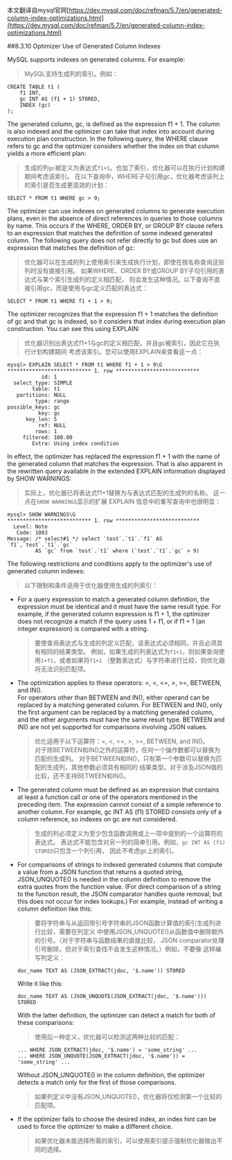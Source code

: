 本文翻译自mysql官网[https://dev.mysql.com/doc/refman/5.7/en/generated-column-index-optimizations.html](https://dev.mysql.com/doc/refman/5.7/en/generated-column-index-optimizations.html)

##8.3.10 Optimizer Use of Generated Column Indexes

MySQL supports indexes on generated columns. For example:
> MySQL支持生成列的索引。例如：
```roomsql
CREATE TABLE t1 (
    f1 INT, 
    gc INT AS (f1 + 1) STORED, 
    INDEX (gc)
);
```

The generated column, gc, is defined as the expression f1 + 1. The 
column is also indexed and the optimizer can take that index into 
account during execution plan construction. In the following query, 
the WHERE clause refers to gc and the optimizer considers whether the 
index on that column yields a more efficient plan:
> 生成的列`gc`被定义为表达式`f1+1`。也加了索引，优化器可以在执行计划构建期间考虑该索引。
> 在以下查询中，WHERE子句引用gc，优化器考虑该列上的索引是否生成更高效的计划：
````roomsql
SELECT * FROM t1 WHERE gc > 9;
````

The optimizer can use indexes on generated columns to generate 
execution plans, even in the absence of direct references in queries 
to those columns by name. This occurs if the WHERE, ORDER BY, 
or GROUP BY clause refers to an expression that matches the definition 
of some indexed generated column. The following query does not refer 
directly to gc but does use an expression that matches the definition 
of gc:
> 优化器可以在生成的列上使用索引来生成执行计划，即使在按名称查询这些列时没有直接引用。
> 如果WHERE、ORDER BY或GROUP BY子句引用的表达式与某个索引生成列的定义相匹配，
> 则会发生这种情况。以下查询不直接引用gc，而是使用与gc定义匹配的表达式：
```roomsql
SELECT * FROM t1 WHERE f1 + 1 > 9;
```

The optimizer recognizes that the expression f1 + 1 matches the 
definition of gc and that gc is indexed, so it considers that index 
during execution plan construction. You can see this using EXPLAIN:
> 优化器识别出表达式f1+1与gc的定义相匹配，并且gc被索引，因此它在执行计划构建期间
> 考虑该索引。您可以使用EXPLAIN来查看这一点：
```
mysql> EXPLAIN SELECT * FROM t1 WHERE f1 + 1 > 9\G
*************************** 1. row ***************************
           id: 1
  select_type: SIMPLE
        table: t1
   partitions: NULL
         type: range
possible_keys: gc
          key: gc
      key_len: 5
          ref: NULL
         rows: 1
     filtered: 100.00
        Extra: Using index condition
```

In effect, the optimizer has replaced the expression f1 + 1 with the 
name of the generated column that matches the expression. That is 
also apparent in the rewritten query available in the extended EXPLAIN 
information displayed by SHOW WARNINGS:
> 实际上，优化器已将表达式f1+1替换为与表达式匹配的生成列的名称。
> 这一点在`SHOW WARNINGS`显示的扩展 EXPLAIN 信息中的重写查询中也很明显：
```
mysql> SHOW WARNINGS\G
*************************** 1. row ***************************
  Level: Note
   Code: 1003
Message: /* select#1 */ select `test`.`t1`.`f1` AS `f1`,`test`.`t1`.`gc`
         AS `gc` from `test`.`t1` where (`test`.`t1`.`gc` > 9)
```

The following restrictions and conditions apply to the optimizer's 
use of generated column indexes:
> 以下限制和条件适用于优化器使用生成的列索引：

- For a query expression to match a generated column definition, the 
expression must be identical and it must have the same result type. 
For example, if the generated column expression is f1 + 1, the 
optimizer does not recognize a match if the query uses 1 + f1, 
or if f1 + 1 (an integer expression) is compared with a string.
  > 要使查询表达式与生成的列定义匹配，该表达式必须相同，并且必须具有相同的结果类型。
  > 例如，如果生成的列表达式为`f1+1`，则如果查询使用`1+f1`，或者如果将`f1+1`
  > （整数表达式）与字符串进行比较，则优化器将无法识别匹配项。

- The optimization applies to these operators: =, <, <=, >, >=, BETWEEN, and IN().  
For operators other than BETWEEN and IN(), either operand can be 
replaced by a matching generated column. For BETWEEN and IN(), only 
the first argument can be replaced by a matching generated column, 
and the other arguments must have the same result type. BETWEEN and 
IN() are not yet supported for comparisons involving JSON values.
  > 优化适用于以下运算符：=, <, <=, >, >=, BETWEEN, and IN()。  
  > 对于除BETWEEN和IN()之外的运算符，任何一个操作数都可以替换为匹配的生成列。
  > 对于BETWEEN和IN()，只有第一个参数可以替换为匹配的生成列，其他参数必须具有相同的
  > 结果类型。对于涉及JSON值的比较，还不支持BETWEEN和IN()。

- The generated column must be defined as an expression that contains 
at least a function call or one of the operators mentioned in the 
preceding item. The expression cannot consist of a simple reference 
to another column. For example, gc INT AS (f1) STORED consists only 
of a column reference, so indexes on gc are not considered.
  > 生成的列必须定义为至少包含函数调用或上一项中提到的一个运算符的表达式。
  > 表达式不能包含对另一列的简单引用。例如，`gc INT AS (f1) STORED`只包含一个列引用，
  > 因此不考虑gc上的索引。

- For comparisons of strings to indexed generated columns that compute 
a value from a JSON function that returns a quoted string, 
JSON_UNQUOTE() is needed in the column definition to remove the extra 
quotes from the function value. (For direct comparison of a string to 
the function result, the JSON comparator handles quote removal, but 
this does not occur for index lookups.) For example, instead of 
writing a column definition like this:
  > 要将字符串与从返回带引号字符串的JSON函数计算值的索引生成列进行比较，需要在列定义
  > 中使用JSON_UNQUOTE()从函数值中删除额外的引号。（对于字符串与函数结果的直接比较，
  > JSON comparator处理引号删除，但对于索引查找不会发生这种情况。）例如，不要像
  > 这样编写列定义：
    ```roomsql
    doc_name TEXT AS (JSON_EXTRACT(jdoc, '$.name')) STORED
    ```
    Write it like this:
    ```roomsql
    doc_name TEXT AS (JSON_UNQUOTE(JSON_EXTRACT(jdoc, '$.name'))) STORED
    ```
    With the latter definition, the optimizer can detect a match for both of these comparisons:
    > 使用后一种定义，优化器可以检测这两种比较的匹配：
    ```roomsql
    ... WHERE JSON_EXTRACT(jdoc, '$.name') = 'some_string' ...
    ... WHERE JSON_UNQUOTE(JSON_EXTRACT(jdoc, '$.name')) = 'some_string' ...
    ```
  Without JSON_UNQUOTE() in the column definition, the optimizer detects a match only for the first of those comparisons.
  > 如果列定义中没有JSON_UNQUOTE()，优化器将仅检测第一个比较的匹配项。

- If the optimizer fails to choose the desired index, an index hint 
can be used to force the optimizer to make a different choice.
  > 如果优化器未能选择所需的索引，可以使用索引提示强制优化器做出不同的选择。